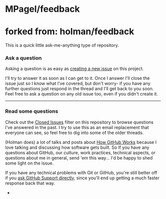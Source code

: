 # MPagel/feedback
# forked from: holman/feedback

This is a quick little ask-me-anything type of repository.

### Ask a question

Asking a question is as easy as
[creating a new issue](../feedback/issues/new) on this
project.

I'll try to answer it as soon as I can get to it. Once I answer I'll close the
issue just so I know what I've covered, but don't worry- if you have any further
questions just respond in the thread and I'll get back to you soon. Feel free to
ask a question on any old issue too, even if you didn't create it.

---

### Read some questions

Check out the [Closed Issues](../feedback/issues?sort=created&direction=desc&state=closed&page=1)
filter on this repository to browse questions I've answered in the past. I try
to use this as an email replacement that everyone can see, so feel free to dig
into some of the older threads.


(Holman does) a lot of talks and posts about
[How GitHub Works](http://zachholman.com/posts/how-github-works/) because I love
talking and discussing how software gets built. So If you have any questions
about GitHub, our culture, work practices, technical aspects, or questions about
me in general, send 'em this way... I'd be happy to shed some light on the
issue.

If you have any technical problems with Git or GitHub, you're still better off 
if you [ask GitHub Support directly](https://github.com/contact), since you'll
end up getting a much faster response back that way.

-
